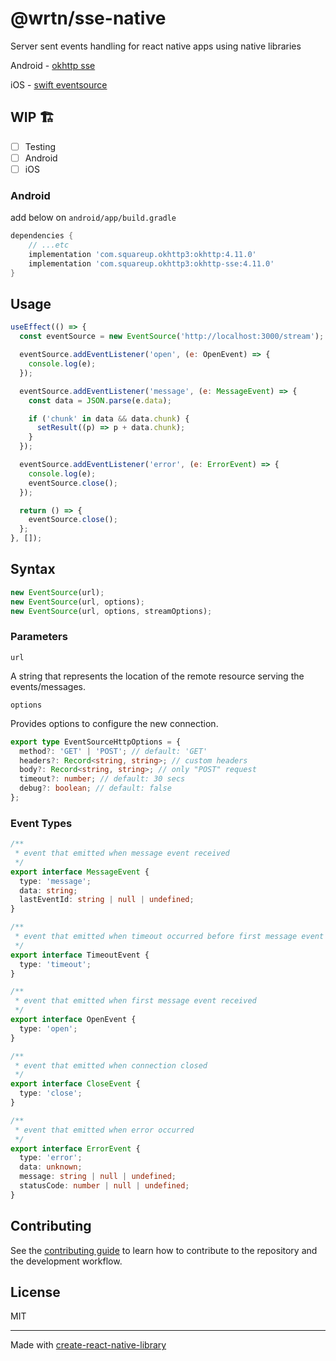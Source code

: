 # @wrtn/sse-native

Server sent events handling for react native apps using native libraries

Android - [okhttp sse](https://github.com/square/okhttp)

iOS - [swift eventsource](https://github.com/launchdarkly/swift-eventsource)

## WIP 🏗️

- [ ] Testing
- [ ] Android
- [ ] iOS

### Android

add below on `android/app/build.gradle`

```gradle
dependencies {
    // ...etc
    implementation 'com.squareup.okhttp3:okhttp:4.11.0'
    implementation 'com.squareup.okhttp3:okhttp-sse:4.11.0'
}
```

## Usage

```js
useEffect(() => {
  const eventSource = new EventSource('http://localhost:3000/stream');

  eventSource.addEventListener('open', (e: OpenEvent) => {
    console.log(e);
  });

  eventSource.addEventListener('message', (e: MessageEvent) => {
    const data = JSON.parse(e.data);

    if ('chunk' in data && data.chunk) {
      setResult((p) => p + data.chunk);
    }
  });

  eventSource.addEventListener('error', (e: ErrorEvent) => {
    console.log(e);
    eventSource.close();
  });

  return () => {
    eventSource.close();
  };
}, []);
```

## Syntax

```ts
new EventSource(url);
new EventSource(url, options);
new EventSource(url, options, streamOptions);
```

### Parameters

`url`

A string that represents the location of the remote resource serving the events/messages.

`options`

Provides options to configure the new connection.

```ts
export type EventSourceHttpOptions = {
  method?: 'GET' | 'POST'; // default: 'GET'
  headers?: Record<string, string>; // custom headers
  body?: Record<string, string>; // only "POST" request
  timeout?: number; // default: 30 secs
  debug?: boolean; // default: false
};
```

### Event Types

```ts
/**
 * event that emitted when message event received
 */
export interface MessageEvent {
  type: 'message';
  data: string;
  lastEventId: string | null | undefined;
}

/**
 * event that emitted when timeout occurred before first message event
 */
export interface TimeoutEvent {
  type: 'timeout';
}

/**
 * event that emitted when first message event received
 */
export interface OpenEvent {
  type: 'open';
}

/**
 * event that emitted when connection closed
 */
export interface CloseEvent {
  type: 'close';
}

/**
 * event that emitted when error occurred
 */
export interface ErrorEvent {
  type: 'error';
  data: unknown;
  message: string | null | undefined;
  statusCode: number | null | undefined;
}
```

## Contributing

See the [contributing guide](CONTRIBUTING.md) to learn how to contribute to the repository and the development workflow.

## License

MIT

---

Made with [create-react-native-library](https://github.com/callstack/react-native-builder-bob)
